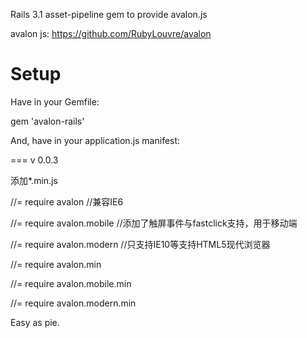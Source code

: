 Rails 3.1 asset-pipeline gem to provide avalon.js

avalon js: https://github.com/RubyLouvre/avalon

# Setup

Have in your Gemfile:

gem 'avalon-rails'

And, have in your application.js manifest:

=== v 0.0.3

添加*.min.js

//= require avalon //兼容IE6

//= require avalon.mobile //添加了触屏事件与fastclick支持，用于移动端

//= require avalon.modern //只支持IE10等支持HTML5现代浏览器

//= require avalon.min

//= require avalon.mobile.min

//= require avalon.modern.min

Easy as pie.
